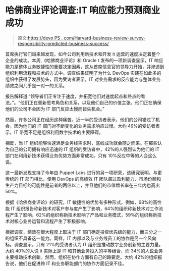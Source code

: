 # 哈佛商业评论调查:IT 响应能力预测商业成功

> 原文:[https://devo PS . com/Harvard-business-review-survey-responsibility-predicted-business-success/](https://devops.com/harvard-business-review-survey-responsiveness-predicts-business-success/)

首席执行官们越来越发现，如今公司利用新技术和开发 it 运营的速度决定着整个企业的成功。本周,《哈佛商业评论》和 Oracle t 发布的一项新调查显示，IT 响应能力是整体业务敏捷性的重要决定因素，这从首席信息官的领导力开始，并渗透到组织利用流程和技术的方式中。调查结果证明了为什么 DevOps 实践在如此多的组织中获得了发展势头，因为受访者表示，IT 对业务需求的反应能力与整体业务绩效之间几乎是一对一的关系。

报告解释道:“领导者们正专注于速度，并拓宽他们对速度起点和终点的看法。”。“他们正在重新思考角色和关系，以及他们自己的价值主张。他们正在确保他们的公司不会因为 IT 部门反应太慢而错失机会。”

然而，许多公司正在经历这种痛苦。近一半的受访者表示，他们的公司错过了机会，因为他们的 IT 部门对不断变化的业务需求响应过慢。大约 49%的受访者表示，IT 带宽不足是组织利用数字技术的主要障碍。

相反，当 IT 组织能够快速满足业务线需求时，底线成功就会随之而来。在那些认为自己的公司拥有响应迅速的 IT 组织的受访者中，42%的人强烈认为他们的 IT 部门在利用新技术获得业务优势方面非常成功。只有 10%反应中等的人会这么说。

这一最新发现支持了今年由 Puppet Labs 进行的另一项研究，该研究表明，与更传统的 IT 部门相比，使用 DevOps 的高绩效 IT 团队超过盈利能力、市场份额和生产力目标的可能性是前者的两倍以上，并且他们的市值增长率在三年内也高出 50%。

根据《哈佛商业评论》的研究，IT 敏捷性的优势有多种形式。例如，68%的高性能 IT 组织报告称新技术对客户参与度产生了影响，64%的组织称新技术对工作流程产生了影响，62%的组织称新技术影响了产品和业务模式，59%的组织称新技术对核心业务运营和流程产生了积极影响。

根据调查，绩效在很大程度上取决于 IT 部门确定投资优先级的能力，而三分之一的组织不具备这一能力。同样，IT 内部以及与业务线员工的协作是另一个风向标。调查显示，只有 21%的受访者认为 IT 组织是推动数字业务创新的主要力量。大约 40%的人说 it 实际上是 IT 和其他业务投入的平等组合，而 34%的人说业务主要推动技术创新。然而，组织在协作方面有自己的路要走。大约 42%的组织报告说，他们在促进跨 IT 和业务职能部门的协作方面记录不佳。